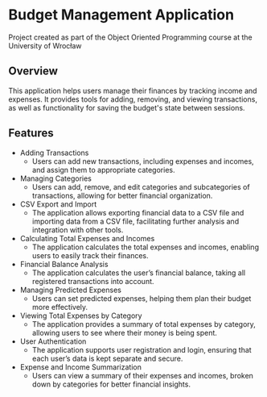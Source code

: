 # Budget Management Application
Project created as part of the Object Oriented Programming course at the University of Wrocław

## Overview
This application helps users manage their finances by tracking income and expenses. It provides tools for adding, removing, and viewing transactions, as well as functionality for saving the budget's state between sessions.

## Features
- Adding Transactions
  - Users can add new transactions, including expenses and incomes, and assign them to appropriate categories.
- Managing Categories
  - Users can add, remove, and edit categories and subcategories of transactions, allowing for better financial organization.
- CSV Export and Import
  - The application allows exporting financial data to a CSV file and importing data from a CSV file, facilitating further analysis and integration with other tools.
- Calculating Total Expenses and Incomes
  - The application calculates the total expenses and incomes, enabling users to easily track their finances.
- Financial Balance Analysis
  - The application calculates the user’s financial balance, taking all registered transactions into account.
- Managing Predicted Expenses
  - Users can set predicted expenses, helping them plan their budget more effectively.
- Viewing Total Expenses by Category
  - The application provides a summary of total expenses by category, allowing users to see where their money is being spent.
- User Authentication
  - The application supports user registration and login, ensuring that each user’s data is kept separate and secure.
- Expense and Income Summarization
  - Users can view a summary of their expenses and incomes, broken down by categories for better financial insights.